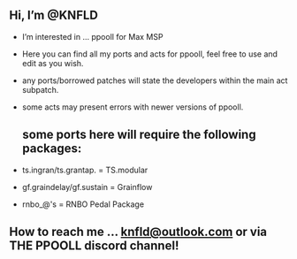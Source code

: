 Hi, I’m @KNFLD
-
-  I’m interested in ... ppooll for Max MSP
-  Here you can find all my ports and acts for ppooll, feel free to use and edit as you wish.

-  any ports/borrowed patches will state the developers within the main act subpatch.

-  some acts may present errors with newer versions of ppooll.

   some ports here will require the following packages:
   -

- ts.ingran/ts.grantap. = TS.modular


- gf.graindelay/gf.sustain = Grainflow


- rnbo_@'s = RNBO Pedal Package



How to reach me ... knfld@outlook.com or via THE PPOOLL discord channel!
-

<!---
KNFLD/KNFLD is a ✨ special ✨ repository because its `README.md` (this file) appears on your GitHub profile.
You can click the Preview link to take a look at your changes.
--->
